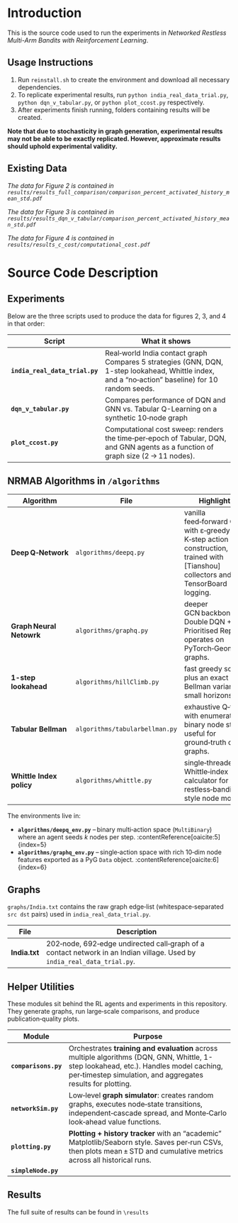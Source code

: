 # Introduction
This is the source code used to run the experiments in *Networked Restless Multi-Arm Bandits with
Reinforcement Learning*. 

## Usage Instructions

1. Run `reinstall.sh` to create the environment and download all necessary dependencies.
3. To replicate experimental results, run `python india_real_data_trial.py`, `python dqn_v_tabular.py`, or `python plot_ccost.py` respectively.
4. After experiments finish running, folders containing results will be created.

**Note that due to stochasticity in graph generation, experimental results may not be able to be exactly replicated. However, approximate results should uphold experimental validity.**

## Existing Data
*The data for Figure 2 is contained in `results/results_full_comparison/comparison_percent_activated_history_mean_std.pdf`*

*The data for Figure 3 is contained in `results/results_dqn_v_tabular/comparison_percent_activated_history_mean_std.pdf`*

*The data for Figure 4 is contained in `results/results_c_cost/computational_cost.pdf`*
# Source Code Description

## Experiments

Below are the three scripts used to produce the data for figures 2, 3, and 4 in that order:

| Script | What it shows | 
|--------|---------------|
| **`india_real_data_trial.py`** | Real‑world India contact graph<br>Compares 5 strategies (GNN, DQN, 1-step lookahead, Whittle index, and a “no‑action” baseline) for 10 random seeds. | 
| **`dqn_v_tabular.py`** | Compares performance of DQN and GNN vs. Tabular Q-Learning on a synthetic 10‑node graph|
| **`plot_ccost.py`** | Computational cost sweep: renders the time‑per‑epoch of Tabular, DQN, and GNN agents as a function of graph size (2 → 11 nodes). | 

## NRMAB Algorithms in `/algorithms`

| Algorithm | File | Highlights |
|-----------|------|------------|
| **Deep Q‑Network** | `algorithms/deepq.py` | vanilla feed‑forward Q‑net with ε‑greedy K‑step action construction, trained with [Tianshou] collectors and TensorBoard logging.|
| **Graph Neural Netowrk** | `algorithms/graphq.py` | deeper GCN backbone, Double DQN + Prioritised Replay; operates on PyTorch‑Geometric graphs. |
| **1-step lookahead** | `algorithms/hillClimb.py` | fast greedy scorer plus an exact Bellman variant for small horizons. |
| **Tabular Bellman** | `algorithms/tabularbellman.py` | exhaustive Q‑table with enumerated binary node states; useful for ground‑truth on toy graphs.|
| **Whittle Index policy** | `algorithms/whittle.py` | single‑threaded Whittle‑index calculator for restless‑bandit style node models. |

The environments live in:

* **`algorithms/deepq_env.py`** – binary multi‑action space (`MultiBinary`) where an agent seeds *k* nodes per step. :contentReference[oaicite:5]{index=5}  
* **`algorithms/graphq_env.py`** – single‑action space with rich 10‑dim node features exported as a PyG `Data` object. :contentReference[oaicite:6]{index=6}  

## Graphs

`graphs/India.txt` contains the raw graph edge‑list (whitespace‑separated `src dst` pairs) used in `india_real_data_trial.py`.

| File | Description |
|------|-------------|
| **India.txt** | 202‑node, 692‑edge undirected call‑graph of a contact network in an Indian village. Used by `india_real_data_trial.py`.|

## Helper Utilities

These modules sit behind the RL agents and experiments in this repository.  
They generate graphs, run large‑scale comparisons, and produce publication‑quality plots.

| Module | Purpose | 
|--------|---------|
| **`comparisons.py`** | Orchestrates **training and evaluation** across multiple algorithms (DQN, GNN, Whittle, 1-step lookahead, etc.). Handles model caching, per‑timestep simulation, and aggregates results for plotting.|
| **`networkSim.py`** | Low‑level **graph simulator**: creates random graphs, executes node‑state transitions, independent‑cascade spread, and Monte‑Carlo look‑ahead value functions.|
| **`plotting.py`** | **Plotting + history tracker** with an “academic” Matplotlib/Seaborn style. Saves per‑run CSVs, then plots mean ± STD and cumulative metrics across all historical runs.| `plot_trials`, `aggregate_history` |
| **`simpleNode.py`** | 

## Results
The full suite of results can be found in `\results`
